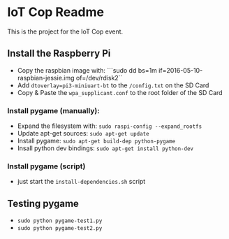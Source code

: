 # IoT Cop Readme
This is the project for the IoT Cop event.

## Install the Raspberry Pi

* Copy the raspbian image with: ```sudo dd bs=1m if=2016-05-10-raspbian-jessie.img of=/dev/rdisk2``
* Add ```dtoverlay=pi3-miniuart-bt``` to the ```/config.txt``` on the SD Card
* Copy & Paste the ```wpa_supplicant.conf``` to the root folder of the SD Card

### Install pygame (manually):
* Expand the filesystem with: ```sudo raspi-config --expand_rootfs```
* Update apt-get sources: ```sudo apt-get update```
* Install pygame: ```sudo apt-get build-dep python-pygame```
* Insall python dev bindings: ```sudo apt-get install python-dev```

### Install pygame (script)
* just start the ```install-dependencies.sh``` script

## Testing pygame
* ```sudo python pygame-test1.py```
* ```sudo python pygame-test2.py```

